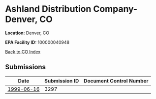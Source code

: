 # Ashland Distribution Company-Denver, CO

**Location:** Denver, CO

**EPA Facility ID:** 100000040948

[Back to CO Index](../../index.md)

## Submissions

| Date | Submission ID | Document Control Number |
|------|--------------|-------------------------|
| [1999-06-16](submissions/3297.md) | 3297 |  |
